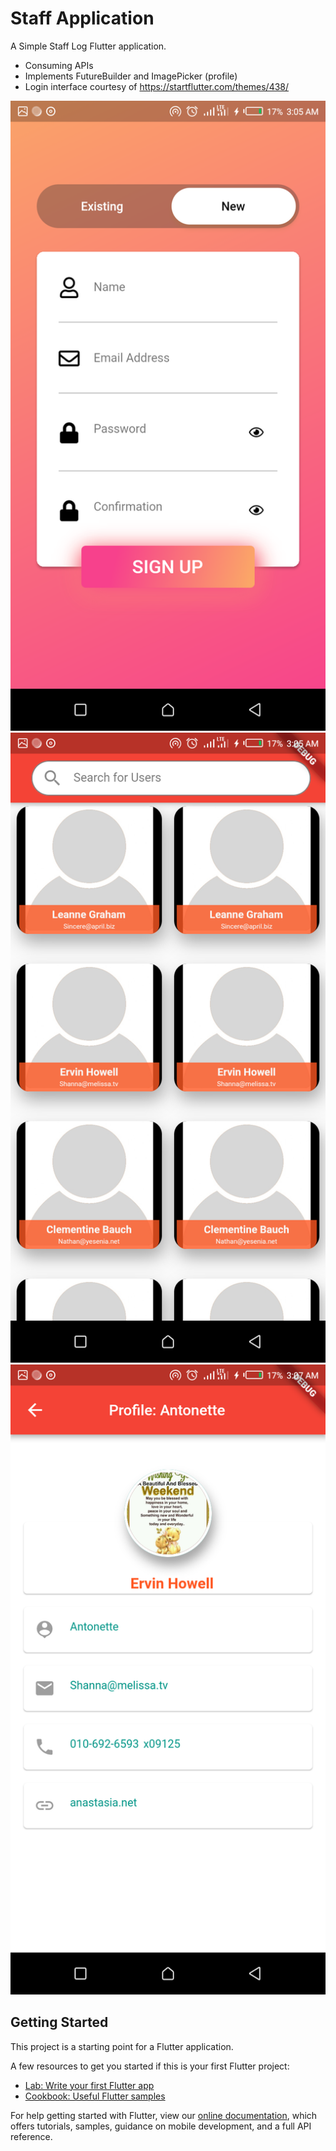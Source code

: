 # Staff Application

A Simple Staff Log Flutter application.

- Consuming APIs
- Implements FutureBuilder and ImagePicker (profile)
- Login interface courtesy of https://startflutter.com/themes/438/


![Screenshot](Screenshot_20190324-030540.png)
![Screenshot](Screenshot_20190324-030549.png)
![Screenshot](Screenshot_20190324-030725.png)



## Getting Started

This project is a starting point for a Flutter application.

A few resources to get you started if this is your first Flutter project:

- [Lab: Write your first Flutter app](https://flutter.io/docs/get-started/codelab)
- [Cookbook: Useful Flutter samples](https://flutter.io/docs/cookbook)

For help getting started with Flutter, view our 
[online documentation](https://flutter.io/docs), which offers tutorials, 
samples, guidance on mobile development, and a full API reference.

